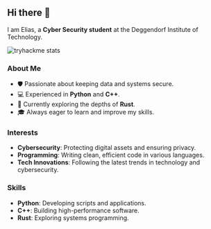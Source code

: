 ## Hi there 👋

I am Elias, a **Cyber Security student** at the Deggendorf Institute of Technology. 

![tryhackme stats](https://raw.githubusercontent.com/EddyXII/EddyXII/master/assets/tryhackme-badge.png)

### About Me
- 🛡️ Passionate about keeping data and systems secure.
- 💻 Experienced in **Python** and **C++**.
- 🚀 Currently exploring the depths of **Rust**.
- 🎓 Always eager to learn and improve my skills.

### Interests
- **Cybersecurity**: Protecting digital assets and ensuring privacy.
- **Programming**: Writing clean, efficient code in various languages.
- **Tech Innovations**: Following the latest trends in technology and cybersecurity.

### Skills
- **Python**: Developing scripts and applications.
- **C++**: Building high-performance software.
- **Rust**: Exploring systems programming.
